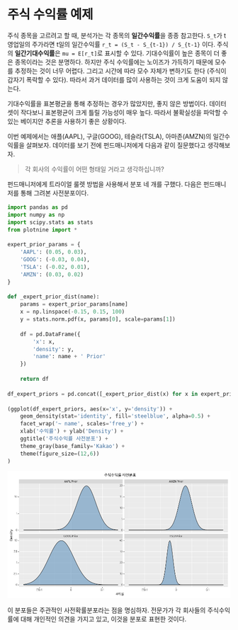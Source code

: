 
# 주식 수익률 예제

주식 종목을 고르려고 할 때, 분석가는 각 종목의 **일간수익률**을 종종 참고한다. `S_t`가 t영업일의 주가라면 t일의 일간수익률 `r_t = (S_t - S_{t-1}) / S_{t-1}` 이다. 주식의 **일간기대수익률**은 `mu = E[r_t]`로 표시할 수 있다. 기대수익률이 높은 종목이 더 좋은 종목이라는 것은 분명하다. 하지만 주식 수익률에는 노이즈가 가득하기 때문에 모수를 추정하는 것이 너무 어렵다. 그리고 시간에 따라 모수 자체가 변하기도 한다 (주식이 갑자기 폭락할 수 있다). 따라서 과거 데이터를 많이 사용하는 것이 크게 도움이 되지 않는다.

기대수익률을 표본평균을 통해 추정하는 경우가 많았지만, 좋지 않은 방법이다. 데이터셋이 작다보니 표본평균이 크게 틀릴 가능성이 매우 높다. 따라서 불확실성을 파악할 수 있는 베이지안 추론을 사용하기 좋은 상황이다.

이번 예제에서는 애플(AAPL), 구글(GOOG), 테슬라(TSLA), 아마존(AMZN)의 일간수익률을 살펴보자. 데이터를 보기 전에 펀드매니저에게 다음과 같이 질문했다고 생각해보자.

> 각 회사의 수익률이 어떤 형태일 거라고 생각하십니까?

펀드매니저에게 트라이얼 룰렛 방법을 사용해서 분포 네 개를 구했다. 다음은 펀드매니저를 통해 그려본 사전분포이다.


```python
import pandas as pd
import numpy as np
import scipy.stats as stats
from plotnine import *

expert_prior_params = {
    'AAPL': (0.05, 0.03),
    'GOOG': (-0.03, 0.04),
    'TSLA': (-0.02, 0.01),
    'AMZN': (0.03, 0.02)
}

def _expert_prior_dist(name):
    params = expert_prior_params[name]
    x = np.linspace(-0.15, 0.15, 100)
    y = stats.norm.pdf(x, params[0], scale=params[1])
    
    df = pd.DataFrame({
        'x': x,
        'density': y,
        'name': name + ' Prior'
    })
    
    return df

df_expert_priors = pd.concat([_expert_prior_dist(x) for x in expert_prior_params])

(ggplot(df_expert_priors, aes(x='x', y='density')) +
    geom_density(stat='identity', fill='steelblue', alpha=0.5) +
    facet_wrap('~ name', scales='free_y') +
    xlab('수익률') + ylab('Density') + 
    ggtitle('주식수익률 사전분포') +
    theme_gray(base_family='Kakao') +
    theme(figure_size=(12,6))
)
```


![png](fig/fig_ch6_3/output_6_0.png)


이 분포들은 주관적인 사전확률분포라는 점을 명심하자. 전문가가 각 회사들의 주식수익률에 대해 개인적인 의견을 가지고 있고, 이것을 분포로 표현한 것이다.
